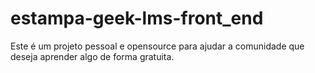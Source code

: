 # estampa-geek-lms-front_end
Este é um projeto pessoal e opensource para ajudar a comunidade que deseja aprender algo de forma gratuita.
